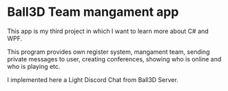 # Ball3D Team mangament app
This app is my third project in which I want to learn more about C# and WPF.

This program provides own register system, mangament team, sending private messages to user, creating conferences, showing who is online and who is playing etc.

I implemented here a Light Discord Chat from Ball3D Server.


